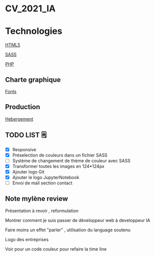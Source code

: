 # CV_2021_IA

# Technologies

[HTML5](CV_2021_IA%20fb0e515a5a894e28a538cd72018a4d47/HTML5%20fd543c8d5b74488292f3f950254819a3.md)

[SASS](CV_2021_IA%20fb0e515a5a894e28a538cd72018a4d47/SASS%2017d66aba05ec4410821d626825704507.md)

[PHP](CV_2021_IA%20fb0e515a5a894e28a538cd72018a4d47/PHP%2089c41e1346ee445b8cc291b45a19a562.md)

## Charte graphique

[Fonts](CV_2021_IA%20fb0e515a5a894e28a538cd72018a4d47/Fonts%2001a5254ad36b4f8f89760edfa0ea06be.md)

## Production

[Hebergement](CV_2021_IA%20fb0e515a5a894e28a538cd72018a4d47/Hebergement%20b3ad1beb02ac4d0abdf294f422a23002.md)

## TODO LIST 🗒

- [x]  Responsive
- [x]  Préselection de couleurs dans un fichier SASS
- [ ]  Système de changement de thème de couleur avec SASS
- [x]  Transformer toutes les images en 124*124px
- [x]  Ajouter logo Git
- [x]  Ajouter le logo JupyterNotebook
- [ ]  Envoi de mail section contact

## Note mylène review

Présentation à revoir , reformulation

Montrer comment je suis passer de développeur web à developpeur IA

Faire moins un effet "parler" , utilisation du language soutenu 

Logo des entreprises

Voir pour un code couleur pour refaire la time line